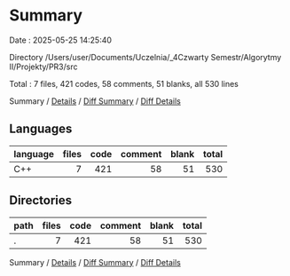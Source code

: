# Summary

Date : 2025-05-25 14:25:40

Directory /Users/user/Documents/Uczelnia/_4Czwarty Semestr/Algorytmy II/Projekty/PR3/src

Total : 7 files,  421 codes, 58 comments, 51 blanks, all 530 lines

Summary / [Details](details.md) / [Diff Summary](diff.md) / [Diff Details](diff-details.md)

## Languages
| language | files | code | comment | blank | total |
| :--- | ---: | ---: | ---: | ---: | ---: |
| C++ | 7 | 421 | 58 | 51 | 530 |

## Directories
| path | files | code | comment | blank | total |
| :--- | ---: | ---: | ---: | ---: | ---: |
| . | 7 | 421 | 58 | 51 | 530 |

Summary / [Details](details.md) / [Diff Summary](diff.md) / [Diff Details](diff-details.md)